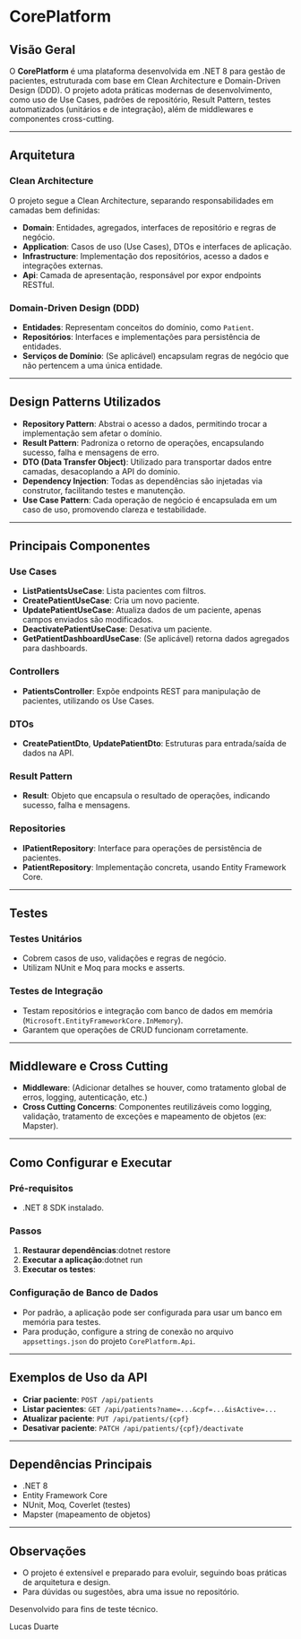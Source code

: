 # CorePlatform

## Visão Geral

O **CorePlatform** é uma plataforma desenvolvida em .NET 8 para gestão de pacientes, estruturada com base em Clean Architecture e Domain-Driven Design (DDD). O projeto adota práticas modernas de desenvolvimento, como uso de Use Cases, padrões de repositório, Result Pattern, testes automatizados (unitários e de integração), além de middlewares e componentes cross-cutting.

---

## Arquitetura

### Clean Architecture

O projeto segue a Clean Architecture, separando responsabilidades em camadas bem definidas:

- **Domain**: Entidades, agregados, interfaces de repositório e regras de negócio.
- **Application**: Casos de uso (Use Cases), DTOs e interfaces de aplicação.
- **Infrastructure**: Implementação dos repositórios, acesso a dados e integrações externas.
- **Api**: Camada de apresentação, responsável por expor endpoints RESTful.

### Domain-Driven Design (DDD)

- **Entidades**: Representam conceitos do domínio, como `Patient`.
- **Repositórios**: Interfaces e implementações para persistência de entidades.
- **Serviços de Domínio**: (Se aplicável) encapsulam regras de negócio que não pertencem a uma única entidade.

---

## Design Patterns Utilizados

- **Repository Pattern**: Abstrai o acesso a dados, permitindo trocar a implementação sem afetar o domínio.
- **Result Pattern**: Padroniza o retorno de operações, encapsulando sucesso, falha e mensagens de erro.
- **DTO (Data Transfer Object)**: Utilizado para transportar dados entre camadas, desacoplando a API do domínio.
- **Dependency Injection**: Todas as dependências são injetadas via construtor, facilitando testes e manutenção.
- **Use Case Pattern**: Cada operação de negócio é encapsulada em um caso de uso, promovendo clareza e testabilidade.

---

## Principais Componentes

### Use Cases

- **ListPatientsUseCase**: Lista pacientes com filtros.
- **CreatePatientUseCase**: Cria um novo paciente.
- **UpdatePatientUseCase**: Atualiza dados de um paciente, apenas campos enviados são modificados.
- **DeactivatePatientUseCase**: Desativa um paciente.
- **GetPatientDashboardUseCase**: (Se aplicável) retorna dados agregados para dashboards.

### Controllers

- **PatientsController**: Expõe endpoints REST para manipulação de pacientes, utilizando os Use Cases.

### DTOs

- **CreatePatientDto**, **UpdatePatientDto**: Estruturas para entrada/saída de dados na API.

### Result Pattern

- **Result**: Objeto que encapsula o resultado de operações, indicando sucesso, falha e mensagens.

### Repositories

- **IPatientRepository**: Interface para operações de persistência de pacientes.
- **PatientRepository**: Implementação concreta, usando Entity Framework Core.

---

## Testes

### Testes Unitários

- Cobrem casos de uso, validações e regras de negócio.
- Utilizam NUnit e Moq para mocks e asserts.

### Testes de Integração

- Testam repositórios e integração com banco de dados em memória (`Microsoft.EntityFrameworkCore.InMemory`).
- Garantem que operações de CRUD funcionam corretamente.

---

## Middleware e Cross Cutting

- **Middleware**: (Adicionar detalhes se houver, como tratamento global de erros, logging, autenticação, etc.)
- **Cross Cutting Concerns**: Componentes reutilizáveis como logging, validação, tratamento de exceções e mapeamento de objetos (ex: Mapster).

---

## Como Configurar e Executar

### Pré-requisitos

- .NET 8 SDK instalado.

### Passos

1. **Restaurar dependências**:dotnet restore
2. **Executar a aplicação**:dotnet run
3. **Executar os testes**:

### Configuração de Banco de Dados

- Por padrão, a aplicação pode ser configurada para usar um banco em memória para testes.
- Para produção, configure a string de conexão no arquivo `appsettings.json` do projeto `CorePlatform.Api`.

---

## Exemplos de Uso da API

- **Criar paciente**: `POST /api/patients`
- **Listar pacientes**: `GET /api/patients?name=...&cpf=...&isActive=...`
- **Atualizar paciente**: `PUT /api/patients/{cpf}`
- **Desativar paciente**: `PATCH /api/patients/{cpf}/deactivate`

---

## Dependências Principais

- .NET 8
- Entity Framework Core
- NUnit, Moq, Coverlet (testes)
- Mapster (mapeamento de objetos)

---

## Observações

- O projeto é extensível e preparado para evoluir, seguindo boas práticas de arquitetura e design.
- Para dúvidas ou sugestões, abra uma issue no repositório.

Desenvolvido para fins de teste técnico.

Lucas Duarte
